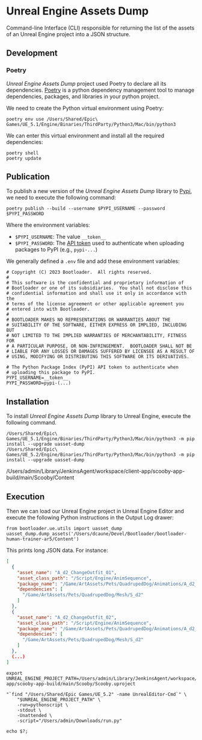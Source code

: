 # Unreal Engine Assets Dump

Command-line Interface (CLI) responsible for returning the list of the assets of an Unreal Engine project into a JSON structure.

## Development

### Poetry

_Unreal Engine Assets Dump_ project used Poetry to declare all its dependencies.  [Poetry](https://python-poetry.org/) is a python dependency management tool to manage dependencies, packages, and libraries in your python project.

We need to create the Python virtual environment using Poetry:

```shell
poetry env use /Users/Shared/Epic\ Games/UE_5.1/Engine/Binaries/ThirdParty/Python3/Mac/bin/python3
```

We can enter this virtual environment and install all the required dependencies:

```shell
poetry shell
poetry update
```


## Publication

To publish a new version of the _Unreal Engine Assets Dump_ library to [Pypi](https://pypi.org/), we need to execute the following command:

```shell
poetry publish --build --username $PYPI_USERNAME --password $PYPI_PASSWORD
```

Where the environment variables:

- `$PYPI_USERNAME`: The value `__token__`
- `$PYPI_PASSWORD`: The [API token](https://pypi.org/manage/account/token/) used to authenticate when uploading packages to PyPI (e.g., `pypi-...`)

We generally defined a `.env` file and add these environment variables:

```text
# Copyright (C) 2023 Bootloader.  All rights reserved.
#
# This software is the confidential and proprietary information of
# Bootloader or one of its subsidiaries.  You shall not disclose this
# confidential information and shall use it only in accordance with the
# terms of the license agreement or other applicable agreement you
# entered into with Bootloader.
#
# BOOTLOADER MAKES NO REPRESENTATIONS OR WARRANTIES ABOUT THE
# SUITABILITY OF THE SOFTWARE, EITHER EXPRESS OR IMPLIED, INCLUDING BUT
# NOT LIMITED TO THE IMPLIED WARRANTIES OF MERCHANTABILITY, FITNESS FOR
# A PARTICULAR PURPOSE, OR NON-INFRINGEMENT.  BOOTLOADER SHALL NOT BE
# LIABLE FOR ANY LOSSES OR DAMAGES SUFFERED BY LICENSEE AS A RESULT OF
# USING, MODIFYING OR DISTRIBUTING THIS SOFTWARE OR ITS DERIVATIVES.

# The Python Package Index (PyPI) API token to authenticate when
# uploading this package to PyPI.
PYPI_USERNAME=__token__
PYPI_PASSWORD=pypi-(...)
```


## Installation

To install _Unreal Engine Assets Dump_ library to Unreal Engine, execute the following command.

```shell
/Users/Shared/Epic\ Games/UE_5.1/Engine/Binaries/ThirdParty/Python3/Mac/bin/python3 -m pip install --upgrade uasset-dump
/Users/Shared/Epic\ Games/UE_5.2/Engine/Binaries/ThirdParty/Python3/Mac/bin/python3 -m pip install --upgrade uasset-dump
```

/Users/admin/Library/JenkinsAgent/workspace/client-app/scooby-app-build/main/Scooby/Content

## Execution

Then we can load our Unreal Engine project in Unreal Engine Editor and execute the following Python instructions in the Output Log drawer:

```shell
from bootloader.ue.utils import uasset_dump
uasset_dump.dump_assets('/Users/dcaune/Devel/Bootloader/bootloader-human-trainer-ar5/Content')
```

This prints long JSON data.  For instance:

```json
[
  {
    "asset_name": "A_d2_ChangeOutfit_01",
    "asset_class_path": "/Script/Engine/AnimSequence",
    "package_name": "/Game/ArtAssets/Pets/QuadrupedDog/Animations/A_d2_ChangeOutfit_01",
    "dependencies": [
      "/Game/ArtAssets/Pets/QuadrupedDog/Mesh/S_d2"
    ]
  },
  {
    "asset_name": "A_d2_ChangeOutfit_02",
    "asset_class_path": "/Script/Engine/AnimSequence",
    "package_name": "/Game/ArtAssets/Pets/QuadrupedDog/Animations/A_d2_ChangeOutfit_02",
    "dependencies": [
      "/Game/ArtAssets/Pets/QuadrupedDog/Mesh/S_d2"
    ]
  },
  (...)
]
```

```shell
export UNREAL_ENGINE_PROJECT_PATH=/Users/admin/Library/JenkinsAgent/workspace/client-app/scooby-app-build/main/Scooby/Scooby.uproject

"`find "/Users/Shared/Epic Games/UE_5.2" -name UnrealEditor-Cmd`" \
    "$UNREAL_ENGINE_PROJECT_PATH" \
    -run=pythonscript \
    -stdout \
    -Unattended \
    -script="/Users/admin/Downloads/run.py"

echo $?;
```